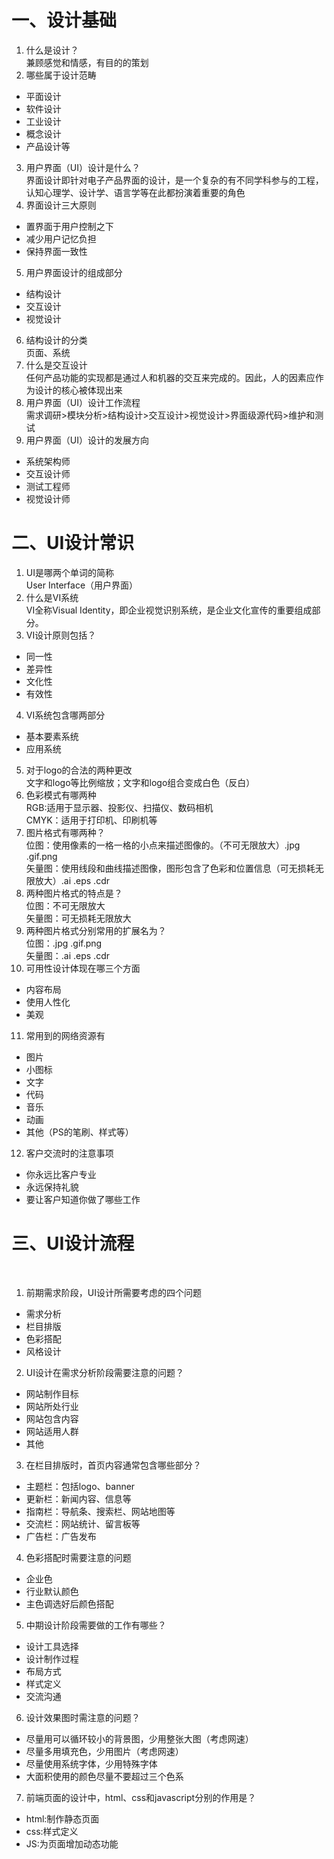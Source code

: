 # 一、设计基础
1. 什么是设计？  
   兼顾感觉和情感，有目的的策划  
2. 哪些属于设计范畴  
  - 平面设计  
  - 软件设计  
  - 工业设计  
  - 概念设计  
  - 产品设计等  
3. 用户界面（UI）设计是什么？  
   界面设计即针对电子产品界面的设计，是一个复杂的有不同学科参与的工程，认知心理学、设计学、语言学等在此都扮演着重要的角色  
4. 界面设计三大原则  
  + 置界面于用户控制之下  
  + 减少用户记忆负担  
  + 保持界面一致性  
5. 用户界面设计的组成部分 
  + 结构设计  
  + 交互设计  
  + 视觉设计  
6. 结构设计的分类   
   页面、系统  
7. 什么是交互设计  
   任何产品功能的实现都是通过人和机器的交互来完成的。因此，人的因素应作为设计的核心被体现出来  
8. 用户界面（UI）设计工作流程  
   需求调研>模块分析>结构设计>交互设计>视觉设计>界面级源代码>维护和测试  
9. 用户界面（UI）设计的发展方向  
  - 系统架构师  
  - 交互设计师  
  - 测试工程师  
  - 视觉设计师  
# 二、UI设计常识  
1. UI是哪两个单词的简称  
   User Interface（用户界面）  
2. 什么是VI系统  
   VI全称Visual Identity，即企业视觉识别系统，是企业文化宣传的重要组成部分。  
3. VI设计原则包括？  
  - 同一性  
  - 差异性  
  - 文化性  
  - 有效性  
4. VI系统包含哪两部分  
  - 基本要素系统  
  - 应用系统  
5. 对于logo的合法的两种更改  
   文字和logo等比例缩放；文字和logo组合变成白色（反白）  
6. 色彩模式有哪两种  
   RGB:适用于显示器、投影仪、扫描仪、数码相机  
   CMYK：适用于打印机、印刷机等  
7. 图片格式有哪两种？  
   位图：使用像素的一格一格的小点来描述图像的。（不可无限放大）.jpg .gif.png  
   矢量图：使用线段和曲线描述图像，图形包含了色彩和位置信息（可无损耗无限放大）.ai .eps .cdr  
8. 两种图片格式的特点是？  
   位图：不可无限放大  
   矢量图：可无损耗无限放大  
9. 两种图片格式分别常用的扩展名为？  
   位图：.jpg .gif.png  
   矢量图：.ai .eps .cdr  
10. 可用性设计体现在哪三个方面  
   - 内容布局  
   - 使用人性化  
   - 美观  
11. 常用到的网络资源有  
   - 图片  
   - 小图标  
   - 文字  
   - 代码  
   - 音乐  
   - 动画  
   - 其他（PS的笔刷、样式等）  
12. 客户交流时的注意事项  
   - 你永远比客户专业  
   - 永远保持礼貌  
   - 要让客户知道你做了哪些工作  
# 三、UI设计流程
 
1. 前期需求阶段，UI设计所需要考虑的四个问题  
  - 需求分析  
  - 栏目排版  
  - 色彩搭配  
  - 风格设计  
2. UI设计在需求分析阶段需要注意的问题？  
  - 网站制作目标  
  - 网站所处行业  
  - 网站包含内容  
  - 网站适用人群  
  - 其他  
3. 在栏目排版时，首页内容通常包含哪些部分？  
  - 主题栏：包括logo、banner  
  - 更新栏：新闻内容、信息等  
  - 指南栏：导航条、搜索栏、网站地图等  
  - 交流栏：网站统计、留言板等  
  - 广告栏：广告发布  
4. 色彩搭配时需要注意的问题  
  - 企业色  
  - 行业默认颜色  
  - 主色调选好后颜色搭配  
5. 中期设计阶段需要做的工作有哪些？  
  - 设计工具选择  
  - 设计制作过程  
  - 布局方式  
  - 样式定义  
  - 交流沟通  
6. 设计效果图时需注意的问题？  
  - 尽量用可以循环较小的背景图，少用整张大图（考虑网速）    
  - 尽量多用填充色，少用图片（考虑网速）  
  - 尽量使用系统字体，少用特殊字体  
  - 大面积使用的颜色尽量不要超过三个色系  
7. 前端页面的设计中，html、css和javascript分别的作用是？  
  - html:制作静态页面  
  - css:样式定义  
  - JS:为页面增加动态功能  
